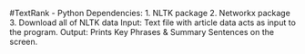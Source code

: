 #TextRank - Python
Dependencies:
	1. NLTK package
	2. Networkx package
	3. Download all of NLTK data
Input: Text file with article data acts as input to the program.
Output: Prints Key Phrases & Summary Sentences on the screen. 